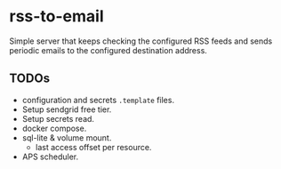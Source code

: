 # rss-to-email

Simple server that keeps checking the configured RSS feeds and
sends periodic emails to the configured destination address.

## TODOs

- configuration and secrets `.template` files.
- Setup sendgrid free tier.
- Setup secrets read.
- docker compose.
- sql-lite & volume mount.
  - last access offset per resource.
- APS scheduler.
